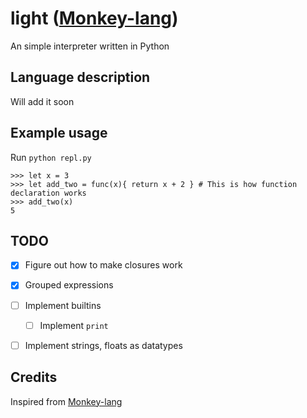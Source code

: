 # light ([Monkey-lang](https://monkeylang.org/))
An simple interpreter written in Python

## Language description
Will add it soon

## Example usage
Run `python repl.py`

```
>>> let x = 3
>>> let add_two = func(x){ return x + 2 } # This is how function declaration works
>>> add_two(x)
5
```

## TODO
- [x] Figure out how to make closures work
- [x] Grouped expressions
- [ ] Implement builtins
  - [ ] Implement `print`
- [ ] Implement strings, floats as datatypes


## Credits
Inspired from [Monkey-lang](https://monkeylang.org/)
